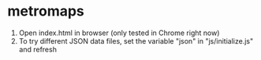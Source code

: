 metromaps
=========

1. Open index.html in browser (only tested in Chrome right now)
2. To try different JSON data files, set the variable "json" in "js/initialize.js" and refresh

